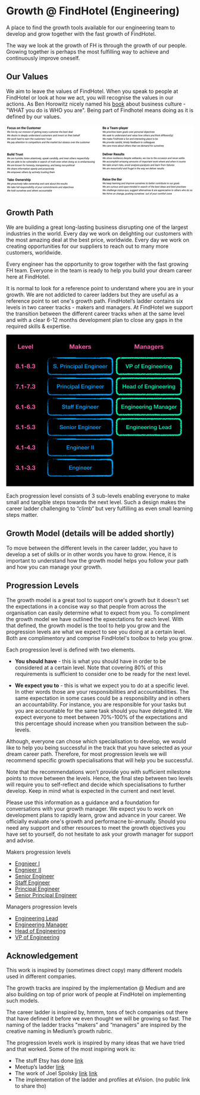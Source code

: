 # Growth @ FindHotel (Engineering)

A place to find the growth tools available for our engineering team to develop and grow together with the fast growth of FindHotel.

The way we look at the growth of FH is through the growth of our people. Growing together is perhaps the most fulfilling way to achieve and continuously improve oneself.

## Our Values

We aim to leave the values of FindHotel. When you speak to people at FindHotel or look at how we act, you will recognise the values in our actions. As Ben Horowitz nicely named his [book](https://www.amazon.com/What-You-Do-Is-Who-You-Are-audiobook/dp/B07XVPLHV9/ref=sr_1_1?dchild=1&keywords=what+you+do+is+who+you+are&qid=1618162075&sr=8-1) about business culture - "WHAT you do is WHO you are". Being part of Findhotel means doing as it is defined by our values.

![fh_values](/images/fh_values.png)

## Growth Path

We are building a great long-lasting business disrupting one of the largest industries in the world. Every day we work on delighting our customers with the most amazing deal at the best price, worldwide. Every day we work on creating opportunities for our suppliers to reach out to many more customers, worldwide.

Every engineer has the opportunity to grow together with the fast growing FH team. Everyone in the team is ready to help you build your dream career here at FindHotel.

It is normal to look for a reference point to understand where you are in your growth. We are not addicted to career ladders but they are useful as a reference point to set one's growth path. FindHotel’s ladder contains six levels in two career tracks - makers and managers. At FindHotel we support the transition between the different career tracks when at the same level and with a clear 6-12 months development plan to close any gaps in the required skills & expertise.

![fh_growth_path](/images/fh_growth_path.png)

Each progression level consists of 3 sub-levels enabling everyone to make small and tangible steps towards the next level. Such a design makes the career ladder challenging to “climb“ but very fulfilling as even small learning steps matter.

## Growth Model (details will be added shortly)

To move between the different levels in the career ladder, you have to develop a set of skills or in other words you have to grow. Hence, it is important to understand how the growth model helps you follow your path and how you can manage your growth.

## Progression Levels

The growth model is a great tool to support one's growth but it doesn't set the expectations in a concise way so that people from across the organisation can easily determine what to expect from you. To compliment the growth model we have outlined the epxectations for each level. With that defined, the growth model is the tool to help you grow and the progression levels are what we expect to see you doing at a certain level. Both are complimentory and comprise FindHotel's toolbox to help you grow.

Each progression level is defined with two elements.

- **You should have** - this is what you should have in order to be considered at a certain level. Note that covering 80% of this requirements is sufficient to consider one to be ready for the next level.

- **We expect you to** - this is what we expect you to do at a specific level. In other words those are your responsibilities and accountabilities. The same expectation in some cases could be a responsibility and in others an accountability. For instance, you are responsible for your tasks but you are accountable for the same task should you have delegated it. We expect everyone to meet between 70%-100% of the expectations and this percentage should increase when you transition between the sub-levels.

Although, everyone can chose which specialisation to develop, we would like to help you being successful in the track that you have selected as your dream career path. Therefore, for most progression levels we will recommend specific growth specialisations that will help you be successful.

Note that the recommendations won’t provide you with sufficient milestone points to move between the levels. Hence, the final step between two levels will require you to self-reflect and decide which specialisations to further develop. Keep in mind what is expected in the current and next level.

Please use this information as a guidance and a foundation for conversations with your  growth manager. We expect you to work on development plans to rapidly learn, grow and advance in your career. We officially evaluate one's growth and performacne bi-annually. Should you need any support and other resources to meet the growth objectives you have set to yourself, do not hesitate to ask your growth manager for support and advise.

Makers progression levels

- [Engnieer I](levels/engineer.md)
- [Engnieer II](levels/engineer_2.md)
- [Senior Engineer](levels/senior_engineer.md)
- [Staff Engineer](levels/staff_engineer.md)
- [Principal Engineer](levels/principal_engineer.md)
- [Senior Principal Engineer](levels/s_principal_engineer.md)

Managers progression levels

- [Engineering Lead](levels/engineering_lead.md)
- [Engineering Manager](levels/engineering_manager.md)
- [Head of Engineering](levels/head_of_engineering.md)
- [VP of Engineering](levels/vp_of_engineering.md)

## Acknowledgement

This work is inspired by (sometimes direct copy) many different models used in different companies.

The growth tracks are inspired by the implementation @ Medium and are also building on top of prior work of people at FindHotel on implementing such models.

The career ladder is inspired by, hmmm, tons of tech companies out there that have defined it before we even thought we will be growing so fast. The naming of the ladder tracks "makers” and “managers” are inspired by the creative naming in Medium’s growth rubric.

The progression levels work is inspired by many ideas that we have tried and that worked. Some of the most inspiring work is:

- The stuff Etsy has done [link](https://codeascraft.com/2019/10/02/engineering-career-development-at-etsy/)
- Meetup’s ladder [link](https://github.com/meetup/engineering-roles/)
- The work of Joel Spolsky [link](https://www.joelonsoftware.com/2009/02/13/fog-creek-professional-ladder/) [link](https://stackoverflow.com/company/compensation/skills/web-developer?e=1&l=1)
- The implementation of the ladder and profiles at eVision. (no public link to share tho)

